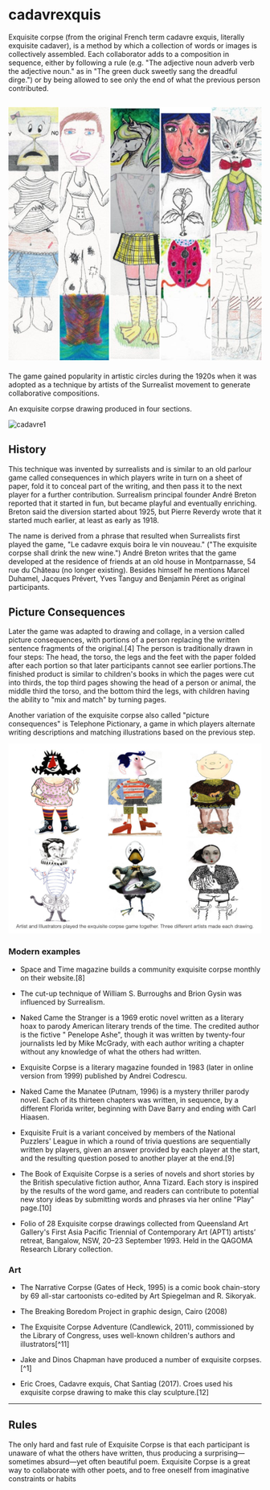 # cadavrexquis
Exquisite corpse (from the original French term cadavre exquis, literally exquisite cadaver), is a method by which a collection of words or images is collectively assembled. Each collaborator adds to a composition in sequence, either by following a rule (e.g. "The adjective noun adverb verb the adjective noun." as in "The green duck sweetly sang the dreadful dirge.") or by being allowed to see only the end of what the previous person contributed. 

![cadavre.jpg](/cadavre.jpg)
---
The game gained popularity in artistic circles during the 1920s when it was adopted as a technique by artists of the Surrealist movement to generate collaborative compositions.

An exquisite corpse drawing produced in four sections.

![cadavre1](https://2.bp.blogspot.com/-aJkIGa-eiWY/VzFUWlePSYI/AAAAAAAAxN4/eBMCJx6Q0AgYXDDWw3oJ31sek4SaG0NNACLcB/s1600/Chris%2BBuzelli.jpg)

## History

This technique was invented by surrealists and is similar to an old parlour game called consequences in which players write in turn on a sheet of paper, fold it to conceal part of the writing, and then pass it to the next player for a further contribution. Surrealism principal founder André Breton reported that it started in fun, but became playful and eventually enriching. Breton said the diversion started about 1925, but Pierre Reverdy wrote that it started much earlier, at least as early as 1918.

The name is derived from a phrase that resulted when Surrealists first played the game, "Le cadavre exquis boira le vin nouveau." ("The exquisite corpse shall drink the new wine.") André Breton writes that the game developed at the residence of friends at an old house in Montparnasse, 54 rue du Château (no longer existing). Besides himself he mentions Marcel Duhamel, Jacques Prévert, Yves Tanguy and Benjamin Péret as original participants.

## Picture Consequences

Later the game was adapted to drawing and collage, in a version called picture consequences, with portions of a person replacing the written sentence fragments of the original.[4] The person is traditionally drawn in four steps: The head, the torso, the legs and the feet with the paper folded after each portion so that later participants cannot see earlier portions.The finished product is similar to children's books in which the pages were cut into thirds, the top third pages showing the head of a person or animal, the middle third the torso, and the bottom third the legs, with children having the ability to "mix and match" by turning pages.

Another variation of the exquisite corpse also called "picture consequences" is Telephone Pictionary, a game in which players alternate writing descriptions and matching illustrations based on the previous step.

![exquisite-corpse.jpeg](/exquisite-corpse.jpeg)



### Modern examples
* Space and Time magazine builds a community exquisite corpse monthly on their website.[8]

* The cut-up technique of William S. Burroughs and Brion Gysin was influenced by Surrealism.

* Naked Came the Stranger is a 1969 erotic novel written as a literary hoax to parody American literary trends of the time. The credited author is the fictive " Penelope Ashe", though it was written by twenty-four journalists led by Mike McGrady, with each author writing a chapter without any knowledge of what the others had written.

* Exquisite Corpse is a literary magazine founded in 1983 (later in online version from 1999) published by Andrei Codrescu.

* Naked Came the Manatee (Putnam, 1996) is a mystery thriller parody novel. Each of its thirteen chapters was written, in sequence, by a different Florida writer, beginning with Dave Barry and ending with Carl Hiaasen.

* Exquisite Fruit is a variant conceived by members of the National Puzzlers' League in which a round of trivia questions are sequentially written by players, given an answer provided by each player at the start, and the resulting question posed to another player at the end.[9]

* The Book of Exquisite Corpse is a series of novels and short stories by the British speculative fiction author, Anna Tizard. Each story is inspired by the results of the word game, and readers can contribute to potential new story ideas by submitting words and phrases via her online "Play" page.[10]

* Folio of 28 Exquisite corpse drawings collected from Queensland Art Gallery's First Asia Pacific Triennial of Contemporary Art (APT1) artists’ retreat, Bangalow, NSW, 20–23 September 1993. Held in the QAGOMA Research Library collection.

### Art

* The Narrative Corpse (Gates of Heck, 1995) is a comic book chain-story by 69 all-star cartoonists co-edited by Art Spiegelman and R. Sikoryak.

* The Breaking Boredom Project in graphic design, Cairo (2008)

* The Exquisite Corpse Adventure (Candlewick, 2011), commissioned by the Library of Congress, uses well-known children's authors and illustrators[^11]

* Jake and Dinos Chapman have produced a number of exquisite corpses. [^1]

* Eric Croes, Cadavre exquis, Chat Santiag (2017). Croes used his exquisite corpse drawing to make this clay sculpture.[12]

----

## Rules

The only hard and fast rule of Exquisite Corpse is that each participant is unaware of what the others have written, thus producing a surprising—sometimes absurd—yet often beautiful poem.
 Exquisite Corpse is a great way to collaborate with other poets, and to free oneself from imaginative constraints or habits
